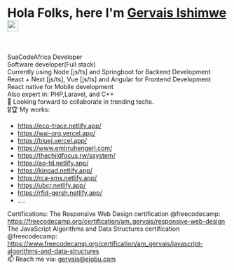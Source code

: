 
<h1 align="">Hola Folks, here I'm <a href="https://phelixdusengimanaweb.vercel.app/" target="__blank">Gervais Ishimwe</a> <img width="25px" src="https://raw.githubusercontent.com/blackcater/blackcater/master/images/Hi.gif" alt="Hi from Gersh"/></h1>
<br/>

SuaCodeAfrica Developer<br/>
Software developer(Full stack)<br/>
Currently using Node [js/ts] and Springboot for Backend Development <br/>
React + Next [js/ts], Vue [js/ts] and Angular for Frontend Development<br/>
React native for Mobile development<br/>
Also expert in: PHP,Laravel, and C++<br/>
👯 Looking forward to collaborate in trending techs.<br/>
🎖🏆 My works:
* https://eco-trace.netlify.app/  
* https://wai-org.vercel.app/ 
* https://bluej.vercel.app/
* https://www.emlrruhengeri.com/
* https://thechildfocus.rw/ssystem/ 
* https://ao-td.netlify.app/ 
* https://kinpad.netlify.app/
* https://rca-sms.netlify.app/
* https://ubcr.netlify.app/
* https://rfid-gersh.netlify.app/
* ....

Certifications: 
The Responsive Web Design certification @freecodecamp: https://freecodecamp.org/certification/am_gervais/responsive-web-design \
The JavaScript Algorithms and Data Structures certification @freecodecamp: https://www.freecodecamp.org/certification/am_gervais/javascript-algorithms-and-data-structures \
📫 Reach me via: gervais@ejobu.com
